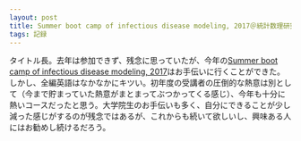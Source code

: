 ```yaml
---
layout: post
title: Summer boot camp of infectious disease modeling, 2017＠統計数理研究所
tags: 記録
---
```


タイトル長。去年は参加できず、残念に思っていたが、今年の<a href="https://sites.google.com/site/modelinfection/home/shortcourse4">Summer boot camp of infectious disease modeling, 2017</a>はお手伝いに行くことができた。しかし、全編英語はなかなかにキツい。初年度の受講者の圧倒的な熱意は別として（今まで貯まっていた熱意がまとまってぶつかってくる感じ）、今年も十分に熱いコースだったと思う。大学院生のお手伝いも多く、自分にできることが少し減った感じがするのが残念ではあるが、これからも続いて欲しいし、興味ある人にはお勧めし続けるだろう。
